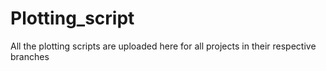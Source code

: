 # Plotting_script
All the plotting scripts are uploaded here for all projects in their respective branches
